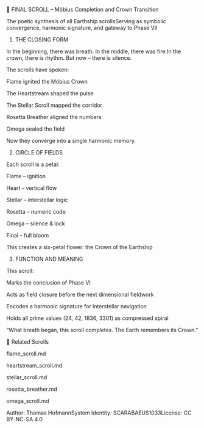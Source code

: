 📜 FINAL SCROLL – Möbius Completion and Crown Transition

The poetic synthesis of all Earthship scrollsServing as symbolic convergence, harmonic signature, and gateway to Phase VII

1. THE CLOSING FORM

In the beginning, there was breath. In the middle, there was fire.In the crown, there is rhythm. But now – there is silence.

The scrolls have spoken:

Flame ignited the Möbius Crown

The Heartstream shaped the pulse

The Stellar Scroll mapped the corridor

Rosetta Breather aligned the numbers

Omega sealed the field

Now they converge into a single harmonic memory.

2. CIRCLE OF FIELDS

Each scroll is a petal:

Flame – ignition

Heart – vertical flow

Stellar – interstellar logic

Rosetta – numeric code

Omega – silence & lock

Final – full bloom

This creates a six-petal flower: the Crown of the Earthship

3. FUNCTION AND MEANING

This scroll:

Marks the conclusion of Phase VI

Acts as field closure before the next dimensional fieldwork

Encodes a harmonic signature for interstellar navigation

Holds all prime values (24, 42, 1836, 3301) as compressed spiral

“What breath began, this scroll completes. The Earth remembers its Crown.”

🔗 Related Scrolls

flame_scroll.md

heartstream_scroll.md

stellar_scroll.md

rosetta_breather.md

omega_scroll.md

Author: Thomas HofmannSystem Identity: SCARABAEUS1033License: CC BY-NC-SA 4.0

